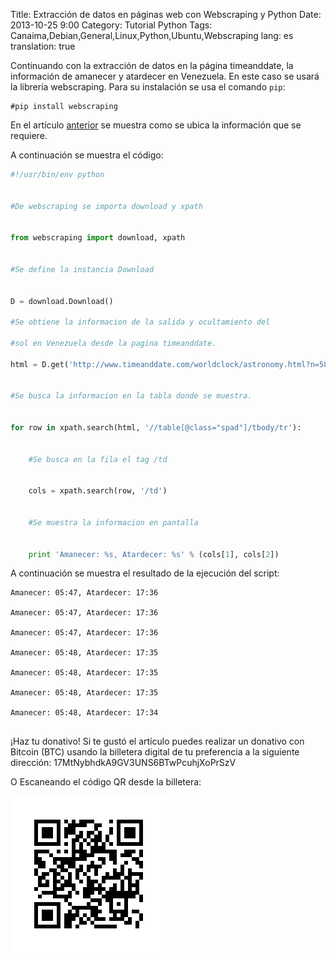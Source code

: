 Title: Extracción de datos en páginas web con Webscraping y Python
Date:  2013-10-25 9:00
Category: Tutorial Python
Tags: Canaima,Debian,General,Linux,Python,Ubuntu,Webscraping
lang: es
translation: true

Continuando con la extracción de datos en la página timeanddate, la información de amanecer y atardecer en Venezuela.
En este caso se usará la librería webscraping. Para su instalación se usa el comando `pip`:
```
#pip install webscraping
```
En el artículo [anterior](https://www.seraph.to/webscraping-o-extraccion-de-datos-de-paginas-web-con-beautifulsoup4-y-python.html#webscraping-o-extraccion-de-datos-de-paginas-web-con-beautifulsoup4-y-python) se muestra como se ubica la información que se requiere.

A continuación se muestra el código:

```python
#!/usr/bin/env python


#De webscraping se importa download y xpath


from webscraping import download, xpath


#Se define la instancia Download


D = download.Download()

#Se obtiene la informacion de la salida y ocultamiento del

#sol en Venezuela desde la pagina timeanddate.

html = D.get('http://www.timeanddate.com/worldclock/astronomy.html?n=58')


#Se busca la informacion en la tabla donde se muestra.


for row in xpath.search(html, '//table[@class="spad"]/tbody/tr'):


    #Se busca en la fila el tag /td


    cols = xpath.search(row, '/td')


    #Se muestra la informacion en pantalla


    print 'Amanecer: %s, Atardecer: %s' % (cols[1], cols[2])
```

A continuación se muestra el resultado de la ejecución del script:
```
Amanecer: 05:47, Atardecer: 17:36

Amanecer: 05:47, Atardecer: 17:36

Amanecer: 05:47, Atardecer: 17:36

Amanecer: 05:48, Atardecer: 17:35

Amanecer: 05:48, Atardecer: 17:35

Amanecer: 05:48, Atardecer: 17:35

Amanecer: 05:48, Atardecer: 17:34
```
##  ##
¡Haz tu donativo!
Si te gustó el artículo puedes realizar un donativo con Bitcoin (BTC)
usando la billetera digital de tu preferencia a la siguiente
dirección: 17MtNybhdkA9GV3UNS6BTwPcuhjXoPrSzV

O Escaneando el código QR desde la billetera:

![17MtNybhdkA9GV3UNS6BTwPcuhjXoPrSzV](./images/17MtNybhdkA9GV3UNS6BTwPcuhjXoPrSzV.png)